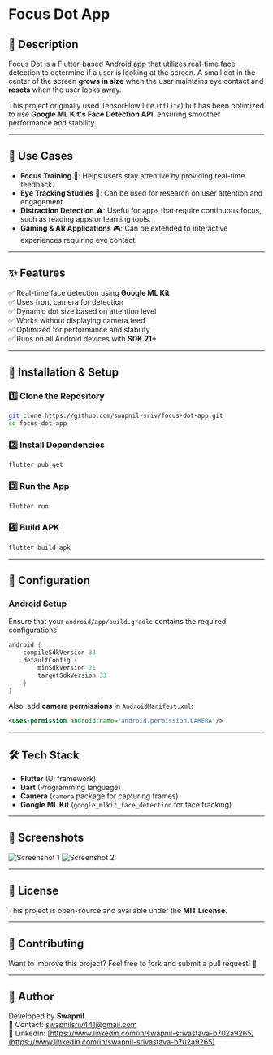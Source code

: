 # Focus Dot App

## 📌 Description

Focus Dot is a Flutter-based Android app that utilizes real-time face detection to determine if a user is looking at the screen. A small dot in the center of the screen **grows in size** when the user maintains eye contact and **resets** when the user looks away.

This project originally used TensorFlow Lite (`tflite`) but has been optimized to use **Google ML Kit's Face Detection API**, ensuring smoother performance and stability.

---

## 🎯 Use Cases

- **Focus Training** 🧠: Helps users stay attentive by providing real-time feedback.
- **Eye Tracking Studies** 👀: Can be used for research on user attention and engagement.
- **Distraction Detection** ⚠️: Useful for apps that require continuous focus, such as reading apps or learning tools.
- **Gaming & AR Applications** 🎮: Can be extended to interactive experiences requiring eye contact.

---

## ✨ Features

✅ Real-time face detection using **Google ML Kit**\
✅ Uses front camera for detection\
✅ Dynamic dot size based on attention level\
✅ Works without displaying camera feed\
✅ Optimized for performance and stability\
✅ Runs on all Android devices with **SDK 21+**

---

## 🚀 Installation & Setup

### 1️⃣ Clone the Repository

```sh
git clone https://github.com/swapnil-sriv/focus-dot-app.git
cd focus-dot-app
```

### 2️⃣ Install Dependencies

```sh
flutter pub get
```

### 3️⃣ Run the App

```sh
flutter run
```

### 4️⃣ Build APK

```sh
flutter build apk
```

---

## 🔧 Configuration

### **Android Setup**

Ensure that your `android/app/build.gradle` contains the required configurations:

```gradle
android {
    compileSdkVersion 33
    defaultConfig {
        minSdkVersion 21
        targetSdkVersion 33
    }
}
```

Also, add **camera permissions** in `AndroidManifest.xml`:

```xml
<uses-permission android:name="android.permission.CAMERA"/>
```

---

## 🛠️ Tech Stack

- **Flutter** (UI framework)
- **Dart** (Programming language)
- **Camera** (`camera` package for capturing frames)
- **Google ML Kit** (`google_mlkit_face_detection` for face tracking)

---

## 📸 Screenshots


![Screenshot 1](https://github.com/swapnil-sriv/focus-dot/blob/main/focus-dot1.png?raw=true)
![Screenshot 2](https://github.com/swapnil-sriv/focus-dot/blob/main/focus-dot2.png?raw=true)



---

## 📜 License

This project is open-source and available under the **MIT License**.

---

## 🤝 Contributing

Want to improve this project? Feel free to fork and submit a pull request! 🙌

---

## 📝 Author

Developed by **Swapnil**\
📧 Contact: [swapnilsriv441@gmail.com](mailto\:swapnilsriv441@gmail.com)\
💼 LinkedIn: [https://www.linkedin.com/in/swapnil-srivastava-b702a9265](https://www.linkedin.com/in/swapnil-srivastava-b702a9265)

